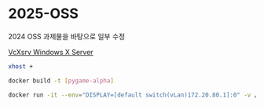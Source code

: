 # 2025-OSS
2024 OSS 과제물을 바탕으로 일부 수정

[VcXsrv Windows X Server](https://sourceforge.net/projects/vcxsrv/)

```bash
xhost +
```

```bash
docker build -t [pygame-alpha]
```

```bash
docker run -it --env="DISPLAY=[default switch(vLan)172.20.80.1]:0" -v /tmp/.X11-unix:/tmp/.X11-unix [이미지pygame-alpha] bash
```
